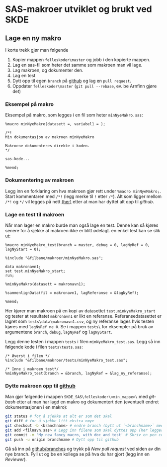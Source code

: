 # SAS-makroer utviklet og brukt ved SKDE

## Lage en ny makro

I korte trekk gjør man følgende

1. Kopier mappen `felleskoder\master` og jobb i den kopierte mappen.
2. Lag en sas-fil som heter det samme som makroen man vil lage.
3. Lag makroen, og dokumenter den.
4. Lag en test
5. Dytt opp til egen `branch` på [github](https://github.com/SKDE-Analyse/sas_codes) og lag en `pull request`.
6. Oppdater `felleskoder\master` (`git pull --rebase`, ev. be Arnfinn gjøre det)

### Eksempel på makro

Eksempel på makro, som legges i en fil som heter `minNyeMakro.sas`:

```SAS
%macro minNyeMakro(datasett =, variabel1 = );

/*!
Min dokumentasjon av makroen minNyeMakro

Makroene dokumenteres direkte i koden.
*/

sas-kode...

%mend;
```

### Dokumentering av makroen

Legg inn en forklaring om hva makroen gjør rett under `%macro minNyeMakro;`. Start kommentaren med `/*!` (legg merke til `!` etter `/*`). Alt som ligger mellom `/*!` og `*/` vil legges på nett [(her)](http://skde-analyse.github.io/sas_codes/) etter at man har dyttet alt opp til *github*.

### Lage en test til makroen

Når man lager en makro burde man også lage en test. Denne kan så kjøres senere for å sjekke at makroen ikke er blitt ødelagt. en enkel test kan se slik ut:

```SAS
%macro minNyeMakro_test(branch = master, debug = 0, lagNyRef = 0, lagNyStart = 0);

%include "&filbane/makroer/minNyeMakro.sas";

data makronavn1;
set test.minNyeMakro_start;
run;

%minNyeMakro(datasett = makronavn1);

%sammenlignData(fil = makronavn1, lagReferanse = &lagNyRef);

%mend;
```

Her kjører man makroen på en kopi av datasettet `test.minNyeMakro_start` og tester at resultatet `makronavn1` er likt en referanse. Referansedatasettet er lagret som `tests\data\makronavn1.csv`, og ny referanse lages hvis testen kjøres med `lagNyRef ne 0`. Se i mappen `tests\` for eksempler på bruk av argumentene `branch`, `debug`, `lagNyRef` og `lagNyStart`.

Legg denne testen i mappen `tests` i filen `minNyeMakro_test.sas`. Legg så inn følgende kode i filen `tests\tests.sas`:

```SAS
/* Øverst i filen */
%include "&filbane/makroer/tests/minNyeMakro_test.sas";

/* Inne i makroen test*/
%minNyeMakro_test(branch = &branch, lagNyRef = &lag_ny_referanse);
```



### Dytte makroen opp til [github](https://github.com/SKDE-Analyse/sas_codes)

Man gjør følgende i mappen `SKDE_SAS\felleskoder\<min_mappe>\` med *git-bash* etter at man har lagd en makro og dokumentert den (eventuelt endret dokumentasjonen i en makro):

```bash
git status # for å sjekke at alt er som det skal
git diff # for å sjekke litt ekstra nøye
git checkout -b <branchname> # endre branch (bytt ut `<branchname>` med ønsket navn på branch).
git add <filnavn.sas> # Legg inn filene som skal dyttes opp (her legger vi til filen `filnavn.sas`)
git commit -m 'My new fancy macro, with doc and test' # Skriv en pen commit-beskjed
git push -u origin branchname # Dytt opp til github
```

Gå så inn på [github/branches](https://github.com/SKDE-Analyse/sas_codes/branches) og trykk på *New pull request* ved siden av din nye branch. Fyll ut og be en kollega se på hva du har gjort (legg inn en *Reviewer*).
